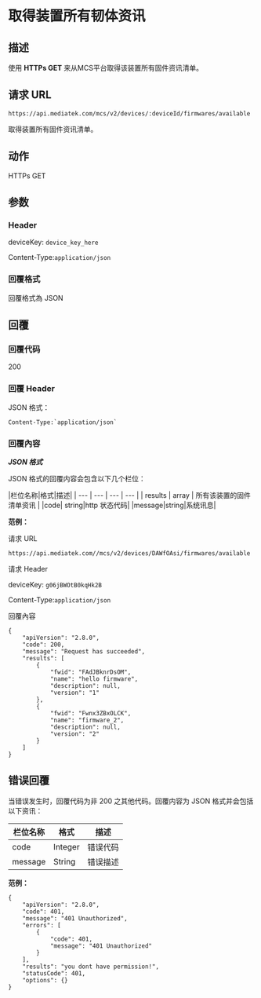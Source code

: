 # 取得装置所有韧体资讯


## 描述

使用 **HTTPs GET** 来从MCS平台取得该装置所有固件资讯清单。


## 请求 URL

```
https://api.mediatek.com/mcs/v2/devices/:deviceId/firmwares/available

```
取得装置所有固件资讯清单。

## 动作
HTTPs GET


## 参数
### Header


deviceKey: `device_key_here`

Content-Type:`application/json`


### 回覆格式
回覆格式為 JSON

## 回覆

### 回覆代码
200

### 回覆 Header
JSON 格式：
```
Content-Type:`application/json`
```

### 回覆內容

***JSON 格式***

JSON 格式的回覆内容会包含以下几个栏位：

|栏位名称|格式|描述|
| --- | --- | --- | --- |
| results | array | 所有该装置的固件清单资讯 |
|code| string|http 状态代码|
|message|string|系统讯息|


**范例：**

请求 URL
```
https://api.mediatek.com//mcs/v2/devices/DAWfOAsi/firmwares/available
```

请求 Header

deviceKey: `g06jBWOtB0kqHk2B`

Content-Type:`application/json`


回覆內容

```
{
    "apiVersion": "2.8.0",
    "code": 200,
    "message": "Request has succeeded",
    "results": [
        {
            "fwid": "FAdJBknrDsOM",
            "name": "hello firmware",
            "description": null,
            "version": "1"
        },
        {
            "fwid": "Fwnx3ZBxOLCK",
            "name": "firmware_2",
            "description": null,
            "version": "2"
        }
    ]
}

```


## 错误回覆

当错误发生时，回覆代码为非 200 之其他代码。回覆内容为 JSON 格式并会包括以下资讯：

| 栏位名称 | 格式 |描述|
| --- | --- | --- |
| code | Integer | 错误代码 |
| message | String | 错误描述 |

**范例：**

```
{
    "apiVersion": "2.8.0",
    "code": 401,
    "message": "401 Unauthorized",
    "errors": [
        {
            "code": 401,
            "message": "401 Unauthorized"
        }
    ],
    "results": "you dont have permission!",
    "statusCode": 401,
    "options": {}
}
```

